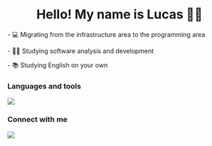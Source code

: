 
<h1 align = "center" >Hello! My name is Lucas 🖖🏼</h1>

<p >  - 💻 Migrating from the infrastructure area to the programming area </P>
<p >  - 🧑‍🎓 Studying software analysis and development </p> 
<p >  - 📚 Studying English on your own </p> 
 
</div>

<div>
  <h3>Languages and tools </h3>
  <a href="https://skillicons.dev"> <img src="https://skillicons.dev/icons?i=html,css,js,mysql,git,github,linux"/></a>
</div>

<div>
 <h3 > Connect with me </h3>
  <a href="https://www.linkedin.com/in/lucas-vicente-564244174/" tang="_blank"> <img src = "https://img.shields.io/badge/LinkedIn-0077B5?style=for-the-badge&logo=linkedin&logoColor=white" tang="_blank" </img>  </a>
 
 </div>
